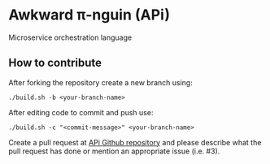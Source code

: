 # Awkward π-nguin (APi)
Microservice orchestration language


## How to contribute

After forking the repository create a new branch using:

```
./build.sh -b <your-branch-name>
```

After editing code to commit and push use:

```
./build.sh -c "<commit-message>" <your-branch-name>
```

Create a pull request at [APi Github repository](https://github.com/AILab-FOI/APi) and please describe what the pull request has done or mention an appropriate issue (i.e. #3).


